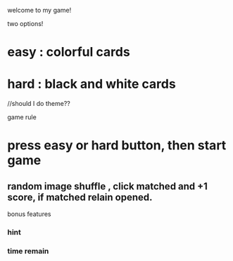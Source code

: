 welcome to my game!

two options!
# easy : colorful cards
# hard : black and white cards
//should I do theme??

game rule
# press easy or hard button, then start game
## random image shuffle , click matched and +1 score, if matched relain opened.

bonus features
### hint
### time remain


